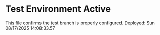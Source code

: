 # Test Environment Active 
This file confirms the test branch is properly configured. 
Deployed: Sun 08/17/2025 14:08:33.57 
